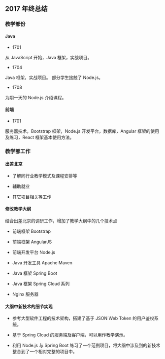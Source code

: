 ## 2017 年终总结

### 教学部份

#### Java

* 1701

从 JavaScript 开始，Java 框架，实战项目。

* 1704

Java 框架，实战项目。
部分学生接触了 Node.js。

* 1708

为期一天的 Node.js 介绍课程。

#### 前端

* 1701

服务器技术，Bootstrap 框架，Node.js 开发平台，数据库，Angular 框架的使用及练习，React 框架基本使用方法。

### 教学部工作

#### 出差北京

* 了解同行业教学模式及课程安排等

* 辅助就业

* 其它项目相关等工作

#### 修改教学大纲

结合出差北京的调研工作，增加了教学大纲中的几个技术点

- 前端框架 Bootstrap

- 前端框架 AngularJS

- 前端开发平台 Node.js

- Java 开发工具 Apache Maven

- Java 框架 Spring Boot

- Java 框架 Spring Cloud 系列

- Nginx 服务器

#### 大纲中新技术的细节实现

- 参考大型软件工程的技术架构，搭建了基于 JSON Web Token 的用户鉴权系统。

- 基于 Spring Cloud 的服务端及客户端，可以用作教学演示。

- 利用 Node.js 与 Spring Boot 练习了一个范例项目，将大纲中涉及到的新技术整合到了一个相对完整的项目中。
